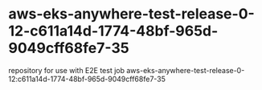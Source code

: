# aws-eks-anywhere-test-release-0-12-c611a14d-1774-48bf-965d-9049cff68fe7-35
repository for use with E2E test job aws-eks-anywhere-test-release-0-12:c611a14d-1774-48bf-965d-9049cff68fe7-35

